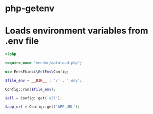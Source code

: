 # php-getenv

# Loads environment variables from .env file

```php
<?php

require_once "vendor/autoload.php";

use EnesEkinci\GetEnv\Config;

$file_env = __DIR__ . '/' . '.env';

Config::run($file_env);

$all = Config::get('all');

$app_url = Config::get('APP_URL');

```
